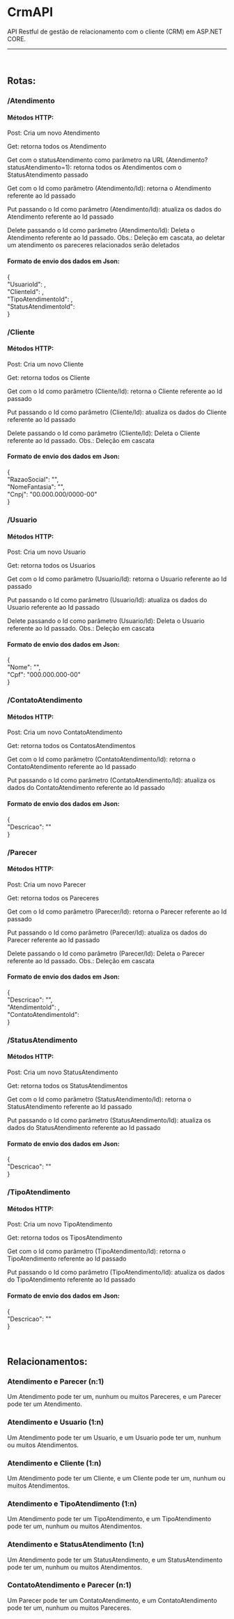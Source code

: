 # CrmAPI
API Restful de gestão de relacionamento com o cliente (CRM) em ASP.NET CORE.
<hr>
<br>
<h2>Rotas:</h2>
<h3>/Atendimento</h3>
<h4>Métodos HTTP:</h4>
<p>Post: Cria um novo Atendimento</p>
<p>Get: retorna todos os Atendimento</p>
<p>Get com o statusAtendimento como parâmetro na URL (Atendimento?statusAtendimento=1): retorna todos os Atendimentos com o StatusAtendimento passado</p>
<p>Get com o Id como parâmetro (Atendimento/Id): retorna o Atendimento referente ao Id passado</p>
<p>Put passando o Id como parâmetro (Atendimento/Id): atualiza os dados do Atendimento referente ao Id passado</p>
<p>Delete passando o Id como parâmetro (Atendimento/Id): Deleta o Atendimento referente ao Id passado. Obs.: Deleção em cascata, ao deletar um atendimento os pareceres relacionados serão deletados</p>
<h4>Formato de envio dos dados em Json:</h4>
<p>
{<br>
  "UsuarioId": ,<br>
  "ClienteId": ,<br>
  "TipoAtendimentoId": ,<br>
  "StatusAtendimentoId":<br>
}
</p>
<h3>/Cliente</h3>
<h4>Métodos HTTP:</h4>
<p>Post: Cria um novo Cliente</p>
<p>Get: retorna todos os Cliente</p>
<p>Get com o Id como parâmetro (Cliente/Id): retorna o Cliente referente ao Id passado</p>
<p>Put passando o Id como parâmetro (Cliente/Id): atualiza os dados do Cliente referente ao Id passado</p>
<p>Delete passando o Id como parâmetro (Cliente/Id): Deleta o Cliente referente ao Id passado. Obs.: Deleção em cascata</p>
<h4>Formato de envio dos dados em Json:</h4>
<p>
{<br>
  "RazaoSocial": "",<br>
  "NomeFantasia": "",<br>
  "Cnpj": "00.000.000/0000-00"<br>
}
</p>
<h3>/Usuario</h3>
<h4>Métodos HTTP:</h4>
<p>Post: Cria um novo Usuario</p>
<p>Get: retorna todos os Usuarios</p>
<p>Get com o Id como parâmetro (Usuario/Id): retorna o Usuario referente ao Id passado</p>
<p>Put passando o Id como parâmetro (Usuario/Id): atualiza os dados do Usuario referente ao Id passado</p>
<p>Delete passando o Id como parâmetro (Usuario/Id): Deleta o Usuario referente ao Id passado. Obs.: Deleção em cascata</p>
<h4>Formato de envio dos dados em Json:</h4>
<p>
{<br>
  "Nome": "",<br>
  "Cpf": "000.000.000-00"<br>
}
</p>
<h3>/ContatoAtendimento</h3>
<h4>Métodos HTTP:</h4>
<p>Post: Cria um novo ContatoAtendimento</p>
<p>Get: retorna todos os ContatosAtendimentos</p>
<p>Get com o Id como parâmetro (ContatoAtendimento/Id): retorna o ContatoAtendimento referente ao Id passado</p>
<p>Put passando o Id como parâmetro (ContatoAtendimento/Id): atualiza os dados do ContatoAtendimento referente ao Id passado</p>
<h4>Formato de envio dos dados em Json:</h4>
<p>
{<br>
  "Descricao": ""<br>
}
</p>
<h3>/Parecer</h3>
<h4>Métodos HTTP:</h4>
<p>Post: Cria um novo Parecer</p>
<p>Get: retorna todos os Pareceres</p>
<p>Get com o Id como parâmetro (Parecer/Id): retorna o Parecer referente ao Id passado</p>
<p>Put passando o Id como parâmetro (Parecer/Id): atualiza os dados do Parecer referente ao Id passado</p>
<p>Delete passando o Id como parâmetro (Parecer/Id): Deleta o Parecer referente ao Id passado. Obs.: Deleção em cascata</p>
<h4>Formato de envio dos dados em Json:</h4>
<p>
{<br>
  "Descricao": "",<br>
  "AtendimentoId": ,<br>
  "ContatoAtendimentoId": <br>
}
</p>
<h3>/StatusAtendimento</h3>
<h4>Métodos HTTP:</h4>
<p>Post: Cria um novo StatusAtendimento</p>
<p>Get: retorna todos os StatusAtendimentos</p>
<p>Get com o Id como parâmetro (StatusAtendimento/Id): retorna o StatusAtendimento referente ao Id passado</p>
<p>Put passando o Id como parâmetro (StatusAtendimento/Id): atualiza os dados do StatusAtendimento referente ao Id passado</p>
<h4>Formato de envio dos dados em Json:</h4>
<p>
{<br>
  "Descricao": ""<br>
}
</p>
<h3>/TipoAtendimento</h3>
<h4>Métodos HTTP:</h4>
<p>Post: Cria um novo TipoAtendimento</p>
<p>Get: retorna todos os TiposAtendimento</p>
<p>Get com o Id como parâmetro (TipoAtendimento/Id): retorna o TipoAtendimento referente ao Id passado</p>
<p>Put passando o Id como parâmetro (TipoAtendimento/Id): atualiza os dados do TipoAtendimento referente ao Id passado</p>
<h4>Formato de envio dos dados em Json:</h4>
<p>
{<br>
  "Descricao": ""<br>
}
</p>
<br>
<h2>Relacionamentos:</h2>
<h3>Atendimento e Parecer (n:1)</h3>
<p>Um Atendimento pode ter um, nunhum ou muitos Pareceres, e um Parecer pode ter um Atendimento.</p>
<h3>Atendimento e Usuario (1:n)</h3>
<p>Um Atendimento pode ter um Usuario, e um Usuario pode ter um, nunhum ou muitos Atendimentos.</p>
<h3>Atendimento e Cliente (1:n)</h3>
<p>Um Atendimento pode ter um Cliente, e um Cliente pode ter um, nunhum ou muitos Atendimentos.</p>
<h3>Atendimento e TipoAtendimento (1:n)</h3>
<p>Um Atendimento pode ter um TipoAtendimento, e um TipoAtendimento pode ter um, nunhum ou muitos Atendimentos.</p>
<h3>Atendimento e StatusAtendimento (1:n)</h3>
<p>Um Atendimento pode ter um StatusAtendimento, e um StatusAtendimento pode ter um, nunhum ou muitos Atendimentos.</p>
<h3>ContatoAtendimento e Parecer (n:1)</h3>
<p>Um Parecer pode ter um ContatoAtendimento, e um ContatoAtendimento pode ter um, nunhum ou muitos Pareceres.</p>
